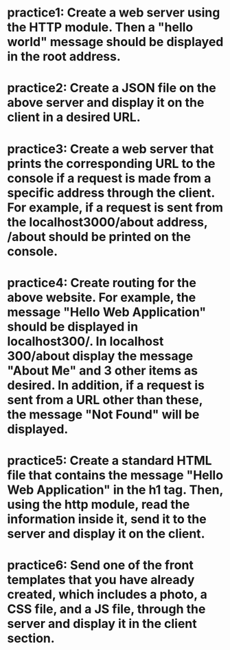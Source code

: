 practice1:
Create a web server using the HTTP module. Then a "hello world" message should be displayed in the root address.
==================================================================================================================
practice2:
Create a JSON file on the above server and display it on the client in a desired URL.
==================================================================================================================
practice3:
Create a web server that prints the corresponding URL to the console if a request is made from a specific address through the client.
For example, if a request is sent from the localhost3000/about address, /about should be printed on the console.
==================================================================================================================
practice4:
Create routing for the above website.
For example, the message "Hello Web Application" should be displayed in localhost300/. In localhost 300/about display the message "About Me" and 3 other items as desired. In addition, if a request is sent from a URL other than these, the message "Not Found" will be displayed.
=================================================================================================================
practice5:
Create a standard HTML file that contains the message "Hello Web Application" in the h1 tag. Then, using the http module, read the information inside it, send it to the server and display it on the client.
=================================================================================================================
practice6:
Send one of the front templates that you have already created, which includes a photo, a CSS file, and a JS file, through the server and display it in the client section.
================================================================================================================